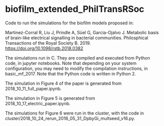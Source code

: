 # biofilm_extended_PhilTransRSoc

Code to run the simulations for the biofilm models proposed in:

Martinez-Corral R, Liu J, Prindle A, Süel G, Garcia-Ojalvo J. Metabolic basis of brain-like electrical signalling in bacterial communities. Philosphical Transactions of the Royal Society B. 2019. 
https://doi.org/10.1098/rstb.2018.0382

The simulations run in C. They are compiled and executed from Python code, in jupyter notebooks. Note that depending on your system configuration, you may need to modify the compilation instructions, in basic_mf_2017.
Note that the Python code is written in Python 2. 

The simulation in Figure 4 of the paper is generated from 2018_10_11_full_paper.ipynb.

The simulation in Figure 5 is generated from 2018_10_17_electric_paper.ipynb.

The simulations for Figure 6 were run in the cluster, with the code in cluster/2018_10_24_rerun_2018_05_31_DpbyGi_multseed_v16.py.

